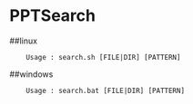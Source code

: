 # PPTSearch
##linux
```
	Usage : search.sh [FILE|DIR] [PATTERN]
```
##windows
```
	Usage : search.bat [FILE|DIR] [PATTERN]
```
